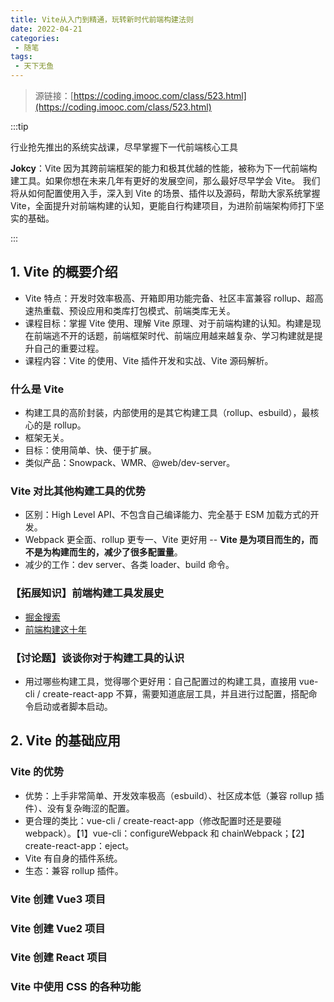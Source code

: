 ```yaml
---
title: Vite从入门到精通，玩转新时代前端构建法则
date: 2022-04-21
categories:
 - 随笔
tags:
 - 天下无鱼
---
```


<!-- more -->



> 源链接：[https://coding.imooc.com/class/523.html](https://coding.imooc.com/class/523.html)

:::tip

行业抢先推出的系统实战课，尽早掌握下一代前端核心工具<br/>

**Jokcy**：Vite 因为其跨前端框架的能力和极其优越的性能，被称为下一代前端构建工具。如果你想在未来几年有更好的发展空间，那么最好尽早学会 Vite。 我们将从如何配置使用入手，深入到 Vite 的场景、插件以及源码，帮助大家系统掌握 Vite，全面提升对前端构建的认知，更能自行构建项目，为进阶前端架构师打下坚实的基础。

:::



## 1. Vite 的概要介绍

- Vite 特点：开发时效率极高、开箱即用功能完备、社区丰富兼容 rollup、超高速热重载、预设应用和类库打包模式、前端类库无关。
- 课程目标：掌握 Vite 使用、理解 Vite 原理、对于前端构建的认知。构建是现在前端逃不开的话题，前端框架时代、前端应用越来越复杂、学习构建就是提升自己的重要过程。
- 课程内容：Vite 的使用、Vite 插件开发和实战、Vite 源码解析。



### 什么是 Vite

- 构建工具的高阶封装，内部使用的是其它构建工具（rollup、esbuild），最核心的是 rollup。
- 框架无关。
- 目标：使用简单、快、便于扩展。
- 类似产品：Snowpack、WMR、@web/dev-server。



### Vite 对比其他构建工具的优势

- 区别：High Level API、不包含自己编译能力、完全基于 ESM 加载方式的开发。
- Webpack 更全面、rollup 更专一、Vite 更好用 -- **Vite 是为项目而生的，而不是为构建而生的，减少了很多配置量**。
- 减少的工作：dev server、各类 loader、build 命令。



### 【拓展知识】前端构建工具发展史

- [掘金搜索](https://juejin.cn/search?query=%E5%89%8D%E7%AB%AF%E6%9E%84%E5%BB%BA%E5%B7%A5%E5%85%B7)
- [前端构建这十年](https://baijiahao.baidu.com/s?id=1711602874992002736&wfr=spider&for=pc)



### 【讨论题】谈谈你对于构建工具的认识

- 用过哪些构建工具，觉得哪个更好用：自己配置过的构建工具，直接用 vue-cli / create-react-app 不算，需要知道底层工具，并且进行过配置，搭配命令启动或者脚本启动。



## 2. Vite 的基础应用

### Vite 的优势

- 优势：上手非常简单、开发效率极高（esbuild）、社区成本低（兼容 rollup 插件）、没有复杂晦涩的配置。
- 更合理的类比：vue-cli / create-react-app（修改配置时还是要碰 webpack）。【1】vue-cli：configureWebpack 和 chainWebpack；【2】create-react-app：eject。
- Vite 有自身的插件系统。
- 生态：兼容 rollup 插件。



### Vite 创建 Vue3 项目

### Vite 创建 Vue2 项目

### Vite 创建 React 项目

### Vite 中使用 CSS 的各种功能